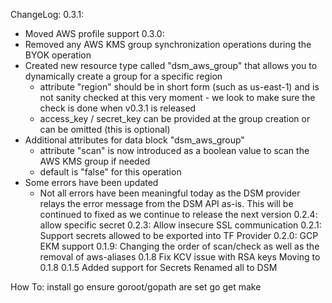 ChangeLog:
0.3.1:
- Moved AWS profile support
0.3.0:
- Removed any AWS KMS group synchronization operations during the BYOK operation
- Created new resource type called "dsm_aws_group" that allows you to dynamically create a group for a specific region
    - attribute "region" should be in short form (such as us-east-1) and is not sanity checked at this very moment - we look to make sure the check is done when v0.3.1 is released
    - access_key / secret_key can be provided at the group creation or can be omitted (this is optional)
- Additional attributes for data block "dsm_aws_group"
    - attribute "scan" is now introduced as a boolean value to scan the AWS KMS group if needed
    - default is "false" for this operation
- Some errors have been updated
    - Not all errors have been meaningful today as the DSM provider relays the error message from the DSM API as-is. This will be continued to fixed as we continue to release the next version
0.2.4: allow specific secret
0.2.3:
Allow insecure SSL communication
0.2.1:
Support secrets allowed to be exported into TF Provider
0.2.0:
GCP EKM support
0.1.9:
Changing the order of scan/check as well as the removal of aws-aliases
0.1.8
Fix KCV issue with RSA keys
Moving to 0.1.8
0.1.5
Added support for Secrets
Renamed all to DSM

How To:
install go
ensure goroot/gopath are set
go get
make
